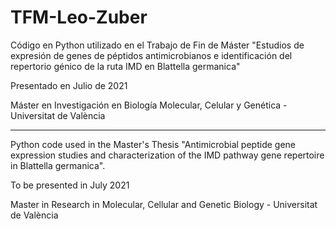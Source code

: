 # TFM-Leo-Zuber

Código en Python utilizado en el Trabajo de Fin de Máster "Estudios de expresión de genes de péptidos antimicrobianos e identificación del repertorio génico de la ruta IMD en Blattella germanica"

Presentado en Julio de 2021

Máster en Investigación en Biología Molecular, Celular y Genética - Universitat de València

____________________________________________________________________________________________________________________________________________________________________

Python code used in the Master's Thesis "Antimicrobial peptide gene expression studies and characterization of the IMD pathway gene repertoire in Blattella germanica".

To be presented in July 2021

Master in Research in Molecular, Cellular and Genetic Biology - Universitat de València
